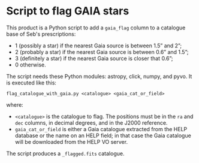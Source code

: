 Script to flag GAIA stars
=========================

This product is a Python script to add a `gaia_flag` column to a catalogue base
of Seb's prescriptions:

- 1 (possibly a star) if the nearest Gaia source is between 1.5” and 2”;
- 2 (probably a star) if the nearest Gaia source is between 0.6” and 1.5”;
- 3 (definitely a star) if the nearest Gaia source is closer that 0.6”;
- 0 otherwise.

The script needs these Python modules: astropy, click, numpy, and pyvo. It is
executed like this:

`flag_catalogue_with_gaia.py <catalogue> <gaia_cat_or_field>`

where:

- `<catalogue>` is the catalogue to flag. The positions must be in the `ra` and
  `dec` columns, in decimal degrees, and in the J2000 reference.
- `gaia_cat_or_field` is either a Gaia catalogue extracted from the HELP
  database or the name on an HELP field; in that case the Gaia catalogue will be
  downloaded from the HELP VO server.

The script produces a `_flagged.fits` catalogue.

